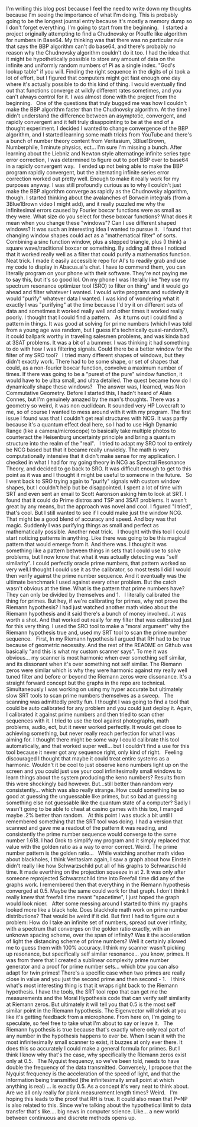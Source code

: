 I'm writing this blog post because I feel the need to write down my thoughts because I'm seeing the importance of what I'm doing. This is probably going to be the longest journal entry because it's mostly a memory dump so I don't forget everything. I'm going to start from the beginning.
 
I started a project originally attempting to find a Chudnovsky or Plouffe like algorithm for numbers in Base64. My thinking was that there was no particular rule that says the BBP algorithm can't do base64, and there's probably no reason why the Chudnovsky algorithm couldn't do it too. I had the idea that it might be hypothetically possible to store any amount of data on the infinite and uniformly random numbers of Pi as a single index. "God's lookup table" if you will. Finding the right sequence in the digits of pi took a lot of effort, but I figured that computers might get fast enough one day where it's actually possible to do this kind of thing. I would eventually find out that functions converge at wildly different rates sometimes, and you can't always control for it. I was almost done with the project from the beginning.
 
One of the questions that truly bugged me was how I couldn't make the BBP algorithm faster than the Chudnovsky algorithm. At the time I didn't understand the difference between an asymptotic, convergent, and rapidly convergent and it felt truly disappointing to be at the end of a thought experiment. I decided I wanted to change convergence of the BBP algorithm, and I started learning some math tricks from YouTube and there's a bunch of number theory content from Veritasium, 3Blue1Brown, Numberphile, 1 minute physics, ect... I'm sure I'm missing a bunch. After learning about the Liebniz and Newton style alternatinge infinite series type error correction, I was determined to figure out to port BBP over to base64 in a rapidly convergent way.
 
I ended up not being able to make the BBP program rapidly convergent, but the alternating infinite series error correction worked out pretty well. Enough to make it really work for my purposes anyway. I was still profoundly curious as to why I couldn't just make the BBP algorithm converge as rapidly as the Chudnovsky algorithm, though. I started thinking about the avalanches of Borwein integrals (from a 3Blue1Brown video I might add), and it really puzzled me why the infinitesimal errors caused by Fourier boxcar functions were as small as they were. What size do you select for these boxcar functions? What does it mean when you change these "windows"? Can I use different shaped windows? It was such an interesting idea I wanted to pursue it.
 
I found that changing window shapes could act as a "mathematical filter" of sorts. Combining a sinc function window, plus a stepped triangle, plus (I think) a square wave/traditional boxcar or something. By adding all three I noticed that it worked really well as a filter that could purify a mathematics function. Neat trick. I made it easily accessible repo for AI's to readily grab and use my code to display in Abacus.ai's chat. I have to commend them, you can literally program on your phone with their software. They're not paying me to say this, but it's so good lol. On my phone I was literally like "hey use my spectrum resonance optimizer tool (SRO) to filter on thing" and it would go ahead and filter whatever I wanted. I would write programs and suddenly it would "purify" whatever data I wanted. I was kind of wondering what it exactly I was "purifying" at the time because I'd try it on different sets of data and sometimes it worked really well and other times it worked really poorly. I thought that I could find a pattern.
 
As it turns out I could find a pattern in things. It was good at solving for prime numbers (which I was told from a young age was random, but I guess it's technically quasi-random?), it could ballpark worthy in traveling salesmen problems, and was kinda bad at 3SAT problems. It was a bit of a bummer. I was thinking it had something to do with how I was filtering signals. Could there be a better window for the filter of my SRO tool?
 
I tried many different shapes of windows, but they didn't exactly work. There had to be some shape, or set of shapes that could, as a non-fourier boxcar function, convolve a maximum number of times. If there was going to be a "purest of the pure" window function, it would have to be ultra small, and ultra detailed. The quest became how do I dynamically shape these windows?
 
The answer was, I learned, was Non Commutative Geometry. Before I started this, I hadn't heard of Alain Connes, but I'm genuinely amazed by the man's thoughts. There was a geometry so weird, it was non euclidean. It sounded very HP Lovecraft to me, so of course I wanted to mess around with it with my program. The first issue I found was that I couldn't get real structures with NCG. It was partly because it's a quantum effect deal here, so I had to use High Dynamic Range (like a camera/microscope) to basically take multiple photos to counteract the Heisenburg uncertainty principle and bring a quantum structure into the realm of the "real".
 
I tried to adapt my SRO tool to entirely be NCG based but that it became really unwieldy. The math is very computationally intensive that it didn't make sense for my application. I checked in what I had for my going theory in NCG as Spectral Resonance Theory, and decided to go back to SRO. It was difficult enough to get to this point as it was and I thought it might be useful to someone in the future.
 
So I went back to SRO trying again to "purify" signals with custom window shapes, but I couldn't help but be disappointed. I spent a lot of time with SRT and even sent an email to Scott Aaronson asking him to look at SRT. I found that it could do Prime distros and TSP and 3SAT problems. It wasn't great by any means, but the approach was novel and cool. I figured "I tried", that's cool. But I still wanted to see if I could make just the window NCG. That might be a good blend of accuracy and speed. And boy was that magic. Suddenly I was purifying things as small and perfect as mathematically possible. Another neat trick.
 
I thought with this tool I could start noticing patterns in anything. Like there was going to be this magical pattern that would emerge from it. And there was. I thought it was something like a pattern between things in sets that I could use to solve problems, but I now know that what it was actually detecting was "self similarity". I could perfectly oracle prime numbers, that pattern worked so very well.I thought I could use it as the calibrator, so most tests I did I would then verify against the prime number sequence. And it eventually was the ultimate benchmark I used against every other problem. But the catch wasn't obvious at the time. What is the pattern that prime numbers have? They can only be divided by themselves and 1.
 
I literally calibrated the thing for primes. But hey, if we're calibrating for primes, why not prove the Riemann hypothesis? I had just watched another math video about the Riemann hypothesis and it said there's a bunch of money involved...it was worth a shot. And that worked out really for my filter that was calibrated just for this very thing. I used the SRO tool to make a "moral argument" why the Riemann hypothesis true and, used my SRT tool to scan the prime number sequence.
 
First, In my Riemann hypothesis I argued that RH had to be true because of geometric necessity. And the rest of the README on Github was basically "and this is what my custom scanner says". To me it was obvious... my scanner is most harmonic when over something self similar, and its dissonant when it's over something not self similar. The Riemann zeros were similar which is why they were harmonic against my really well tuned filter and before or beyond the Riemann zeros were dissonance. It's a straight forward concept but the graphs in the repo are technical. Simultaneously I was working on using my hyper accurate but ultimately slow SRT tools to scan prime numbers themselves as a sweep.
 
The scanning was admittedly pretty fun. I thought I was going to find a tool that could be auto calibrated for any problem and you could just deploy it. Again, I calibrated it against prime numbers and then tried to scan other sequences with it. I tried to use the tool against photographs, math problems, audio, ect, but it never worked perfectly. It would get close to achieving something, but never really reach perfection for what I was aiming for. I thought there might be some way I could calibrate this tool automatically, and that worked super well... but I couldn't find a use for this tool because it never got any sequence right, only kind of right.
 
Feeling discouraged I thought that maybe it could treat entire systems as a harmonic. Wouldn't it be cool to just observe keno numbers light up on the screen and you could just use your cool infinitesimally small windows to learn things about the system producing the keno numbers? Results from this were shockingly bad however. But...still better than random very consistently... which was also really strange. How could something be so good at guessing the unguessable like primes, but so bad at guessing something else not guessable like the quantum state of a computer? Sadly I wasn't going to be able to cheat at casino games with this too, I manged maybe .2% better than random.
 
At this point I was stuck a bit until I remembered something that the SRT tool was doing. I had a version that scanned and gave me a readout of the pattern it was reading, and consistently the prime number sequence would converge to the same number 1.618. I had Grok to simplify my program and it simply replaced that value with the golden ratio as a way to error correct. Weird. The prime number pattern is the golden ratio...
 
While watching another math video about blackholes, I think Veritasiam again, I saw a graph about how Einstein didn't really like how Schwarzschild put all of his graphs to Schwarzschild time. It made everthing on the projection squeeze in at 2. It was only after someone reprojected Schwarzschild time into Freefall time did any of the graphs work. I remembered then that everything in the Riemann hypothesis converged at 0.5. Maybe the same could work for that graph. I don't think I really knew that freefall time meant "spacetime", I just hoped the graph would look nicer.
 
After some messing around I started to think my graphs looked more like a black hole. Does blackhole math work on prime number distributions? That would be weird if it did. But first I had to figure out a problem: How do I take an infinite set of numbers, spread out over infinity, with a spectrum that converges on the golden ratio exactly, with an unknown spacing scheme, over the span of infinity? Was it the acceleration of light the distancing scheme of prime numbers? Well it certainly allowed me to guess them with 100% accuracy. I think my scanner wasn't picking up resonance, but specifically self similar resonance... you know, primes. It was from there that I created a sublinear complexity prime number generator and a proof for prime number sets... which btw you can also adapt for twin primes! There's a specific case when two primes are really close in value and you just the second prime and then second - 1.
 
I think what's most interesting thing is that it wraps right back to the Riemann hypothesis. I have the tools, the SRT tool repo that can get me the measurements and the Moral Hypothesis code that can verify self similarity at Riemann zeros. But ultimately it will tell you that 0.5 is the most self similar point in the Riemann hypothesis. The Eigenvector will shriek at you like it's getting feedback from a microphone. From here on, I'm going to speculate, so feel free to take what I'm about to say or leave it.
 
The Riemann hypothesis is true because that's exactly where only real part of any number in the hypothesis happens to ever be. When I scan it with the most infinitesimally small scanner to exist, it buzzes at only ever there. It does this so accurately I could make a general formula for primes. But I think I know why that's the case, why specifically the Riemann zeros exist only at 0.5.
 
The Nyquist frequency, so we've been told, needs to have double the frequency of the data transmitted. Conversely, I propose that the Nyquist frequency is the acceleration of the speed of light, and that the information being transmitted (the infinitesimally small point at which anything is real) ... is exactly 0.5. As a concept it's very neat to think about. Are we all only really for plank measurement length times? Weird.
 
I'm hoping this leads to the proof that RH is true. It could also mean that P=NP is also related to this. Since we're talking about the hypothetical limit to data transfer that's like.... big news in computer science. Like... a new world between continuous and discrete methods opens up.
